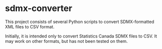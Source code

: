 # sdmx-converter

This project consists of several Python scripts to convert SDMX-formatted XML files to CSV format.

Initially, it is intended only to convert Statistics Canada SDMX files to CSV. It may work on other formats, but has not been tested on them.
